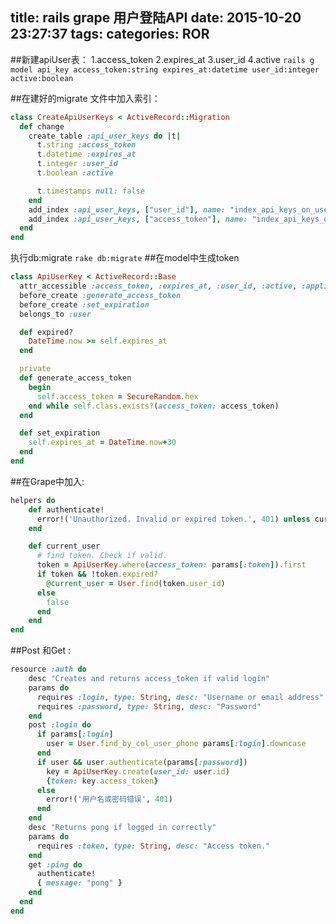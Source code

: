 title: rails grape 用户登陆API
date: 2015-10-20 23:27:37
tags:
categories: ROR
---
##新建apiUser表：
  1.access_token
  2.expires_at
  3.user_id
  4.active
`rails g model api_key access_token:string expires_at:datetime user_id:integer active:boolean `

##在建好的migrate 文件中加入索引：
```ruby
class CreateApiUserKeys < ActiveRecord::Migration
  def change
    create_table :api_user_keys do |t|
      t.string :access_token
      t.datetime :expires_at
      t.integer :user_id
      t.boolean :active

      t.timestamps null: false
    end
    add_index :api_user_keys, ["user_id"], name: "index_api_keys_on_user_id", unique: false
    add_index :api_user_keys, ["access_token"], name: "index_api_keys_on_access_token", unique: true
  end
end
```
执行db:migrate `rake db:migrate`
##在model中生成token
```ruby
class ApiUserKey < ActiveRecord::Base  
  attr_accessible :access_token, :expires_at, :user_id, :active, :application
  before_create :generate_access_token
  before_create :set_expiration
  belongs_to :user

  def expired?
    DateTime.now >= self.expires_at
  end

  private
  def generate_access_token
    begin
      self.access_token = SecureRandom.hex
    end while self.class.exists?(access_token: access_token)
  end

  def set_expiration
    self.expires_at = DateTime.now+30
  end
end
```
##在Grape中加入:
```ruby 
helpers do  
    def authenticate!
      error!('Unauthorized. Invalid or expired token.', 401) unless current_user
    end

    def current_user
      # find token. Check if valid.
      token = ApiUserKey.where(access_token: params[:token]).first
      if token && !token.expired?
        @current_user = User.find(token.user_id)
      else
        false
      end
    end
end  
```
##Post 和Get :
```ruby
resource :auth do 
    desc "Creates and returns access_token if valid login"
    params do
      requires :login, type: String, desc: "Username or email address"
      requires :password, type: String, desc: "Password"
    end
    post :login do 
      if params[:login]
        user = User.find_by_col_user_phone params[:login].downcase
      end
      if user && user.authenticate(params[:password])
        key = ApiUserKey.create(user_id: user.id)
        {token: key.access_token}
      else
        error!('用户名或密码错误', 401)
      end
    end
    desc "Returns pong if logged in correctly"
    params do
      requires :token, type: String, desc: "Access token."
    end
    get :ping do
      authenticate!
      { message: "pong" }
    end
  end
end
```
